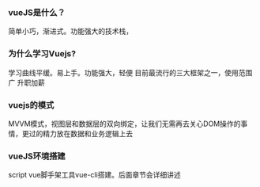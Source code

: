 ### vueJS是什么？
简单小巧，渐进式。功能强大的技术栈，
### 为什么学习Vuejs?
学习曲线平缓。易上手。功能强大，轻便
目前最流行的三大框架之一，使用范围广
升职加薪
### vuejs的模式
MVVM模式，视图层和数据层的双向绑定，让我们无需再去关心DOM操作的事情，更过的精力放在数据和业务逻辑上去
### vueJS环境搭建
script
vue脚手架工具vue-cli搭建。后面章节会详细讲述